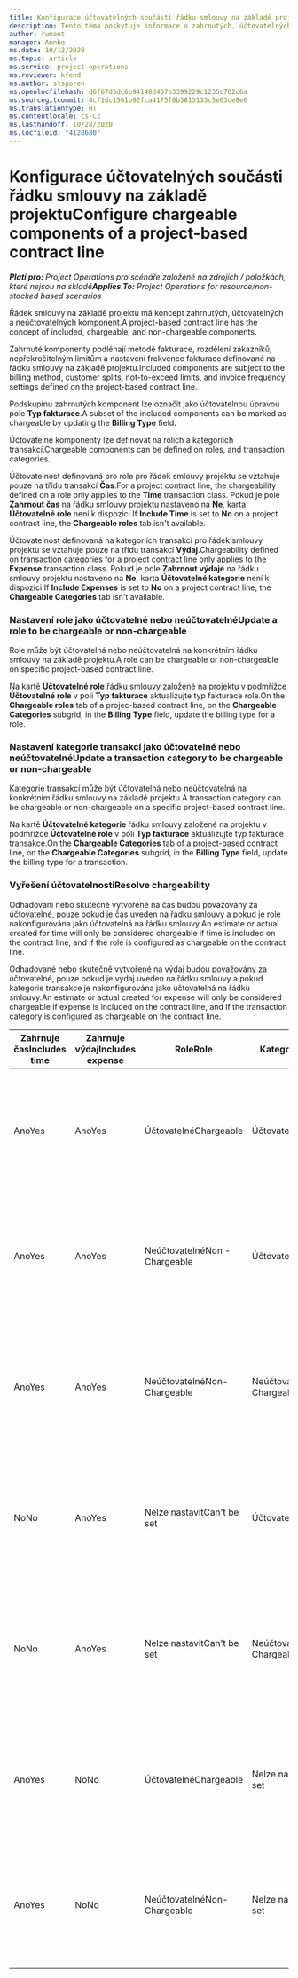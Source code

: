 ```yaml
---
title: Konfigurace účtovatelných součásti řádku smlouvy na základě projektu
description: Tento téma poskytuje informace o zahrnutých, účtovatelných a neúčtovatelných komponent na řádcích nabídky.
author: rumant
manager: Annbe
ms.date: 10/12/2020
ms.topic: article
ms.service: project-operations
ms.reviewer: kfend
ms.author: stsporen
ms.openlocfilehash: d6f67d5dc6b94148d437b3399229c1235c702c6a
ms.sourcegitcommit: 4cf1dc1561b92fca4175f0b3813133c5e63ce8e6
ms.translationtype: HT
ms.contentlocale: cs-CZ
ms.lasthandoff: 10/28/2020
ms.locfileid: "4128680"
---
```

# <a name="configure-chargeable-components-of-a-project-based-contract-line"></a><span data-ttu-id="f2523-103">Konfigurace účtovatelných součásti řádku smlouvy na základě projektu</span><span class="sxs-lookup"><span data-stu-id="f2523-103">Configure chargeable components of a project-based contract line</span></span>

<span data-ttu-id="f2523-104">_**Platí pro:** Project Operations pro scénáře založené na zdrojích / položkách, které nejsou na skladě_</span><span class="sxs-lookup"><span data-stu-id="f2523-104">_**Applies To:** Project Operations for resource/non-stocked based scenarios_</span></span>

<span data-ttu-id="f2523-105">Řádek smlouvy na základě projektu má koncept zahrnutých, účtovatelných a neúčtovatelných komponent.</span><span class="sxs-lookup"><span data-stu-id="f2523-105">A project-based contract line has the concept of included, chargeable, and non-chargeable components.</span></span>

<span data-ttu-id="f2523-106">Zahrnuté komponenty podléhají metodě fakturace, rozdělení zákazníků, nepřekročitelným limitům a nastavení frekvence fakturace definované na řádku smlouvy na základě projektu.</span><span class="sxs-lookup"><span data-stu-id="f2523-106">Included components are subject to the billing method, customer splits, not-to-exceed limits, and invoice frequency settings defined on the project-based contract line.</span></span>

<span data-ttu-id="f2523-107">Podskupinu zahrnutých komponent lze označit jako účtovatelnou úpravou pole **Typ fakturace**.</span><span class="sxs-lookup"><span data-stu-id="f2523-107">A subset of the included components can be marked as chargeable by updating the **Billing Type** field.</span></span>

<span data-ttu-id="f2523-108">Účtovatelné komponenty lze definovat na rolích a kategoriích transakcí.</span><span class="sxs-lookup"><span data-stu-id="f2523-108">Chargeable components can be defined on roles, and transaction categories.</span></span>

<span data-ttu-id="f2523-109">Účtovatelnost definovaná pro role pro řádek smlouvy projektu se vztahuje pouze na třídu transakcí **Čas**.</span><span class="sxs-lookup"><span data-stu-id="f2523-109">For a project contract line, the chargeability defined on a role only applies to the **Time** transaction class.</span></span> <span data-ttu-id="f2523-110">Pokud je pole **Zahrnout čas** na řádku smlouvy projektu nastaveno na **Ne**, karta **Účtovatelné role** není k dispozici.</span><span class="sxs-lookup"><span data-stu-id="f2523-110">If **Include Time** is set to **No** on a project contract line, the **Chargeable roles** tab isn't available.</span></span>

<span data-ttu-id="f2523-111">Účtovatelnost definovaná na kategoriích transakcí pro řádek smlouvy projektu se vztahuje pouze na třídu transakcí **Výdaj**.</span><span class="sxs-lookup"><span data-stu-id="f2523-111">Chargeability defined on transaction categories for a project contract line only applies to the **Expense** transaction class.</span></span> <span data-ttu-id="f2523-112">Pokud je pole **Zahrnout výdaje** na řádku smlouvy projektu nastaveno na **Ne**, karta **Účtovatelné kategorie** není k dispozici.</span><span class="sxs-lookup"><span data-stu-id="f2523-112">If **Include Expenses** is set to **No** on a project contract line, the **Chargeable Categories** tab isn't available.</span></span>

### <a name="update-a-role-to-be-chargeable-or-non-chargeable"></a><span data-ttu-id="f2523-113">Nastavení role jako účtovatelné nebo neúčtovatelné</span><span class="sxs-lookup"><span data-stu-id="f2523-113">Update a role to be chargeable or non-chargeable</span></span>

<span data-ttu-id="f2523-114">Role může být účtovatelná nebo neúčtovatelná na konkrétním řádku smlouvy na základě projektu.</span><span class="sxs-lookup"><span data-stu-id="f2523-114">A role can be chargeable or non-chargeable on specific project-based contract line.</span></span>

<span data-ttu-id="f2523-115">Na kartě **Účtovatelné role** řádku smlouvy založené na projektu v podmřížce **Účtovatelné role** v poli **Typ fakturace** aktualizujte typ fakturace role.</span><span class="sxs-lookup"><span data-stu-id="f2523-115">On the **Chargeable roles** tab of a projec-based contract line, on the **Chargeable Categories** subgrid, in the **Billing Type** field, update the billing type for a role.</span></span>

### <a name="update-a-transaction-category-to-be-chargeable-or-non-chargeable"></a><span data-ttu-id="f2523-116">Nastavení kategorie transakcí jako účtovatelné nebo neúčtovatelné</span><span class="sxs-lookup"><span data-stu-id="f2523-116">Update a transaction category to be chargeable or non-chargeable</span></span>

<span data-ttu-id="f2523-117">Kategorie transakcí může být účtovatelná nebo neúčtovatelná na konkrétním řádku smlouvy na základě projektu.</span><span class="sxs-lookup"><span data-stu-id="f2523-117">A transaction category can be chargeable or non-chargeable on a specific project-based contract line.</span></span>

<span data-ttu-id="f2523-118">Na kartě **Účtovatelné kategorie** řádku smlouvy založené na projektu v podmřížce **Účtovatelné role** v poli **Typ fakturace** aktualizujte typ fakturace transakce.</span><span class="sxs-lookup"><span data-stu-id="f2523-118">On the **Chargeable Categories** tab of a project-based contract line, on the **Chargeable Categories** subgrid, in the **Billing Type** field, update the billing type for a transaction.</span></span>

### <a name="resolve-chargeability"></a><span data-ttu-id="f2523-119">Vyřešení účtovatelnosti</span><span class="sxs-lookup"><span data-stu-id="f2523-119">Resolve chargeability</span></span>

<span data-ttu-id="f2523-120">Odhadovaní nebo skutečně vytvořené na čas budou považovány za účtovatelné, pouze pokud je čas uveden na řádku smlouvy a pokud je role nakonfigurována jako účtovatelná na řádku smlouvy.</span><span class="sxs-lookup"><span data-stu-id="f2523-120">An estimate or actual created for time will only be considered chargeable if time is included on the contract line, and if the role is configured as chargeable on the contract line.</span></span>

<span data-ttu-id="f2523-121">Odhadované nebo skutečně vytvořené na výdaj budou považovány za účtovatelné, pouze pokud je výdaj uveden na řádku smlouvy a pokud kategorie transakce je nakonfigurována jako účtovatelná na řádku smlouvy.</span><span class="sxs-lookup"><span data-stu-id="f2523-121">An estimate or actual created for expense will only be considered chargeable if expense is included on the contract line, and if the transaction category is configured as chargeable on the contract line.</span></span>

| <span data-ttu-id="f2523-122">Zahrnuje čas</span><span class="sxs-lookup"><span data-stu-id="f2523-122">Includes time</span></span> | <span data-ttu-id="f2523-123">Zahrnuje výdaj</span><span class="sxs-lookup"><span data-stu-id="f2523-123">Includes expense</span></span> | <span data-ttu-id="f2523-124">Role</span><span class="sxs-lookup"><span data-stu-id="f2523-124">Role</span></span> | <span data-ttu-id="f2523-125">Kategorie</span><span class="sxs-lookup"><span data-stu-id="f2523-125">Category</span></span> | <span data-ttu-id="f2523-126">Úloha</span><span class="sxs-lookup"><span data-stu-id="f2523-126">Task</span></span> |
| --- | --- | --- | --- | --- |
| <span data-ttu-id="f2523-127">Ano</span><span class="sxs-lookup"><span data-stu-id="f2523-127">Yes</span></span> | <span data-ttu-id="f2523-128">Ano</span><span class="sxs-lookup"><span data-stu-id="f2523-128">Yes</span></span> | <span data-ttu-id="f2523-129">Účtovatelné</span><span class="sxs-lookup"><span data-stu-id="f2523-129">Chargeable</span></span> | <span data-ttu-id="f2523-130">Účtovatelné</span><span class="sxs-lookup"><span data-stu-id="f2523-130">Chargeable</span></span> | <span data-ttu-id="f2523-131">Skutečná fakturace na čas: Účtovatelné</span><span class="sxs-lookup"><span data-stu-id="f2523-131">Billing on a time actual: Chargeable</span></span> </br><span data-ttu-id="f2523-132">Typ fakturace při skutečných výdajích: Účtovatelné</span><span class="sxs-lookup"><span data-stu-id="f2523-132">Billing type on an expense actual: Chargeable</span></span> |
| <span data-ttu-id="f2523-133">Ano</span><span class="sxs-lookup"><span data-stu-id="f2523-133">Yes</span></span> | <span data-ttu-id="f2523-134">Ano</span><span class="sxs-lookup"><span data-stu-id="f2523-134">Yes</span></span> | <span data-ttu-id="f2523-135">Neúčtovatelné</span><span class="sxs-lookup"><span data-stu-id="f2523-135">Non - Chargeable</span></span> | <span data-ttu-id="f2523-136">Účtovatelné</span><span class="sxs-lookup"><span data-stu-id="f2523-136">Chargeable</span></span> | <span data-ttu-id="f2523-137">Skutečná fakturace na čas: Neúčtovatelné</span><span class="sxs-lookup"><span data-stu-id="f2523-137">Billing on a time actual: Non-Chargeable</span></span> </br><span data-ttu-id="f2523-138">Typ fakturace při skutečných výdajích: Účtovatelné</span><span class="sxs-lookup"><span data-stu-id="f2523-138">Billing type on an expense actual: Chargeable</span></span> |
| <span data-ttu-id="f2523-139">Ano</span><span class="sxs-lookup"><span data-stu-id="f2523-139">Yes</span></span> | <span data-ttu-id="f2523-140">Ano</span><span class="sxs-lookup"><span data-stu-id="f2523-140">Yes</span></span> | <span data-ttu-id="f2523-141">Neúčtovatelné</span><span class="sxs-lookup"><span data-stu-id="f2523-141">Non-Chargeable</span></span> | <span data-ttu-id="f2523-142">Neúčtovatelné</span><span class="sxs-lookup"><span data-stu-id="f2523-142">Non-Chargeable</span></span> | <span data-ttu-id="f2523-143">Skutečná fakturace na čas: Neúčtovatelné</span><span class="sxs-lookup"><span data-stu-id="f2523-143">Billing on a time actual: Non-Chargeable</span></span> </br><span data-ttu-id="f2523-144">Typ fakturace při skutečných výdajích: Neúčtovatelné</span><span class="sxs-lookup"><span data-stu-id="f2523-144">Billing type on an expense actual: Non-Chargeable</span></span> |
| <span data-ttu-id="f2523-145">No</span><span class="sxs-lookup"><span data-stu-id="f2523-145">No</span></span> | <span data-ttu-id="f2523-146">Ano</span><span class="sxs-lookup"><span data-stu-id="f2523-146">Yes</span></span> | <span data-ttu-id="f2523-147">Nelze nastavit</span><span class="sxs-lookup"><span data-stu-id="f2523-147">Can't be set</span></span> | <span data-ttu-id="f2523-148">Účtovatelné</span><span class="sxs-lookup"><span data-stu-id="f2523-148">Chargeable</span></span> | <span data-ttu-id="f2523-149">Skutečná fakturace na čas: Není k dispozici</span><span class="sxs-lookup"><span data-stu-id="f2523-149">Billing on a time actual: Not available</span></span> </br><span data-ttu-id="f2523-150">Typ fakturace při skutečných výdajích: Účtovatelné</span><span class="sxs-lookup"><span data-stu-id="f2523-150">Billing type on an expense actual:Chargeable</span></span> |
| <span data-ttu-id="f2523-151">No</span><span class="sxs-lookup"><span data-stu-id="f2523-151">No</span></span> | <span data-ttu-id="f2523-152">Ano</span><span class="sxs-lookup"><span data-stu-id="f2523-152">Yes</span></span> | <span data-ttu-id="f2523-153">Nelze nastavit</span><span class="sxs-lookup"><span data-stu-id="f2523-153">Can't be set</span></span> | <span data-ttu-id="f2523-154">Neúčtovatelné</span><span class="sxs-lookup"><span data-stu-id="f2523-154">Non-Chargeable</span></span> | <span data-ttu-id="f2523-155">Skutečná fakturace na čas: Není k dispozici</span><span class="sxs-lookup"><span data-stu-id="f2523-155">Billing on a time actual: Not available</span></span> </br><span data-ttu-id="f2523-156">Typ fakturace při skutečných výdajích: Neúčtovatelné</span><span class="sxs-lookup"><span data-stu-id="f2523-156">Billing type on an expense actual: Non-chargeable</span></span> |
| <span data-ttu-id="f2523-157">Ano</span><span class="sxs-lookup"><span data-stu-id="f2523-157">Yes</span></span> | <span data-ttu-id="f2523-158">No</span><span class="sxs-lookup"><span data-stu-id="f2523-158">No</span></span> | <span data-ttu-id="f2523-159">Účtovatelné</span><span class="sxs-lookup"><span data-stu-id="f2523-159">Chargeable</span></span> | <span data-ttu-id="f2523-160">Nelze nastavit</span><span class="sxs-lookup"><span data-stu-id="f2523-160">Can't be set</span></span> | <span data-ttu-id="f2523-161">Skutečná fakturace na čas: Účtovatelné</span><span class="sxs-lookup"><span data-stu-id="f2523-161">Billing on a time actual: Chargeable</span></span> </br><span data-ttu-id="f2523-162">Typ fakturace při skutečných výdajích: Není k dispozici</span><span class="sxs-lookup"><span data-stu-id="f2523-162">Billing type on an expense actual: Not available</span></span> |
| <span data-ttu-id="f2523-163">Ano</span><span class="sxs-lookup"><span data-stu-id="f2523-163">Yes</span></span> | <span data-ttu-id="f2523-164">No</span><span class="sxs-lookup"><span data-stu-id="f2523-164">No</span></span> | <span data-ttu-id="f2523-165">Neúčtovatelné</span><span class="sxs-lookup"><span data-stu-id="f2523-165">Non-Chargeable</span></span> | <span data-ttu-id="f2523-166">Nelze nastavit</span><span class="sxs-lookup"><span data-stu-id="f2523-166">Can't be set</span></span> | <span data-ttu-id="f2523-167">Skutečná fakturace na čas: Neúčtovatelné</span><span class="sxs-lookup"><span data-stu-id="f2523-167">Billing on a time actual: Non-chargeable</span></span> </br> <span data-ttu-id="f2523-168">Typ fakturace při skutečných výdajích: Není k dispozici</span><span class="sxs-lookup"><span data-stu-id="f2523-168">Billing type on an expense actual: Not available</span></span> |
